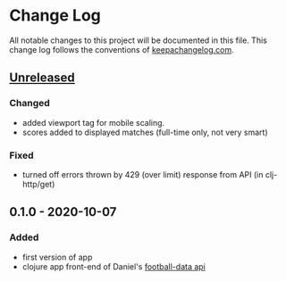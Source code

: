 # Change Log
All notable changes to this project will be documented in this file. This change log follows the conventions of [keepachangelog.com](http://keepachangelog.com/).

## [Unreleased]
### Changed
- added viewport tag for mobile scaling.
- scores added to displayed matches (full-time only, not very smart)

### Fixed
- turned off errors thrown by 429 (over limit) response from API (in clj-http/get)

## 0.1.0 - 2020-10-07
### Added
- first version of app 
- clojure app front-end of Daniel's [football-data api](http://football-data.org)

[Unreleased]: https://github.com/your-name/rikhw/compare/0.1.1...HEAD
[0.1.1]: https://github.com/your-name/rikhw/compare/0.1.0...0.1.1
